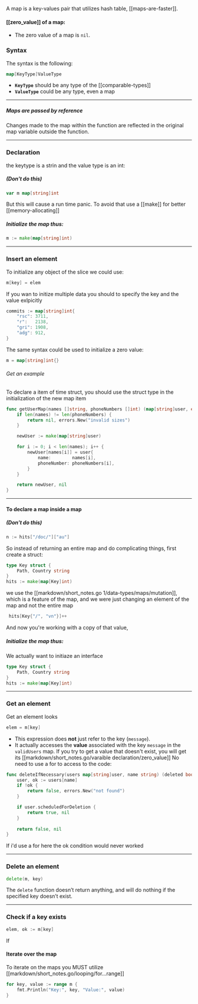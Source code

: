 A map is a key-values pair that utilizes hash table, [[maps-are-faster]]. 
#### [[zero_value]] of a map:
- The zero value of a map is `nil`.

### Syntax
The syntax is the following:
```go
map[KeyType]ValueType
```

- **`KeyType`** should be any type of the [[comparable-types]]
- **`ValueType`** could be any type, even a map
-----
##### Maps are passed by reference
Changes made to the map within the function are reflected in the original map variable outside the function.

-------
### Declaration
the keytype is a strin and the value type is an int:
##### (Don't do this)
```go
var m map[string]int
```
But this will cause a run time panic. To avoid that use a [[make]] for better [[memory-allocating]]
##### Initialize the map thus:
```GO
m := make(map[string]int)
```

-----
### Insert an element
To initialize any object of the slice we could use:
```go
m[key] = elem
```
If you wan to initize multiple data you should to specify the key and the value exlpicitly
```go
commits := map[string]int{
    "rsc": 3711,
    "r":   2138,
    "gri": 1908,
    "adg": 912,
}
```
The same syntax could be used to initialize a zero value:
```go
m = map[string]int{}
```
###### Get an example
To declare a item of time struct, you should use the struct type in the initialization of the new map item
```go
func getUserMap(names []string, phoneNumbers []int) (map[string]user, error) {
    if len(names) != len(phoneNumbers) {
        return nil, errors.New("invalid sizes")
    }

    newUser := make(map[string]user)

    for i := 0; i < len(names); i++ {
        newUser[names[i]] = user{
            name:        names[i],
            phoneNumber: phoneNumbers[i],
        }
    }

    return newUser, nil
}
```
------
#### To declare a map inside a map
##### (Don't do this)
```go
n := hits["/doc/"]["au"]
```
So instead of returning an entire map and do complicating things, first create a struct:
```go
type Key struct {
    Path, Country string
}
hits := make(map[Key]int)
```
 we use the [[markdown/short_notes.go 1/data-types/maps/mutation]], which is a feature of the map, and we were just changing an element of the map and not the entire map
```go
 hits[Key{"/", "vn"}]++
```
And now you're working with a copy of that value,
##### Initialize the map thus:
We actually want to initiaze an interface

```go
type Key struct {
	Path, Country string
}
hits := make(map[Key]int)
```

--------
### Get an element
Get an element looks 
```go
elem = m[key]
```
- This expression does **not** just refer to the key (`message`).
- It actually accesses the **value** associated with the key `message` in the `validUsers` map.
If you try to get a value that doesn't exist, you will get its [[markdown/short_notes.go/varaible declaration/zero_value]]
No need to use a for to access to the code:
```go
func deleteIfNecessary(users map[string]user, name string) (deleted bool, err error) {
    user, ok := users[name]
    if !ok {
        return false, errors.New("not found")
    }

    if user.scheduledForDeletion {
        return true, nil
    }
    
    return false, nil
}
```
If i'd use a for here the ok condition would never worked



-------
### Delete an element
```go
delete(m, key)
```
The `delete` function doesn’t return anything, and will do nothing if the specified key doesn’t exist.

--------
### Check if a key exists
```go
elem, ok := m[key]
```
If 

#### Iterate over the map
To iterate on the maps you MUST utilize [[markdown/short_notes.go/looping/for...range]] 
```go
for key, value := range m {
    fmt.Println("Key:", key, "Value:", value)
}
```
